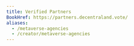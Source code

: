 ```yaml
---
title: Verified Partners
BookHref: https://partners.decentraland.vote/
aliases:
  - /metaverse-agencies
  - /creator/metaverse-agencies
---
```

